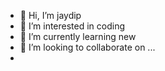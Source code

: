- 👋 Hi, I’m jaydip
- 👀 I’m interested in coding
- 🌱 I’m currently learning new
- 💞️ I’m looking to collaborate on ...
-

<!---
jaydip1912/jaydip1912 is a ✨ special ✨ repository because its `README.md` (this file) appears on your GitHub profile.
You can click the Preview link to take a look at your changes.
--->
